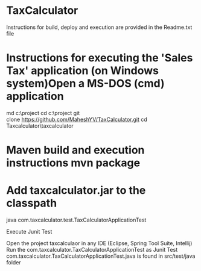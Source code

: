 # TaxCalculator
Instructions for build, deploy and execution are provided in the Readme.txt file
# Instructions for executing the 'Sales Tax' application (on Windows system)Open a MS-DOS (cmd) application
md c:\project 
cd c:\project
 git clone https://github.com/MaheshYV/TaxCalculator.git cd Taxcalculator\taxcalculator
 # Maven build and execution instructions mvn package

# Add taxcalculator.jar to the classpath
 java com.taxcalculator.test.TaxCalculatorApplicationTest

Execute Junit Test

Open the project taxcalculaor in any IDE (Eclipse, Spring Tool Suite, Intellij)
Run the com.taxcalculator.TaxCalculatorApplicationTest as Junit Test 
com.taxcalculator.TaxCalculatorApplicationTest.java is found in src/test/java folder
